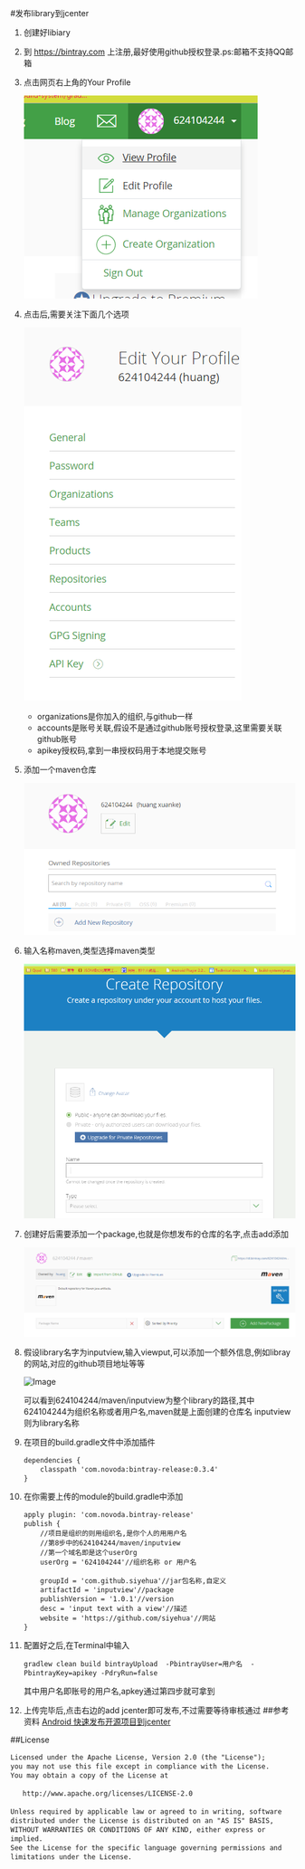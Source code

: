 #发布library到jcenter

1. 创建好libiary
2. 到 https://bintray.com 上注册,最好使用github授权登录.ps:邮箱不支持QQ邮箱
3. 点击网页右上角的Your Profile

    ![Image](/Other/Jarcenter/_005.png)
4. 点击后,需要关注下面几个选项

    ![Image](/Other/Jarcenter/_006.png)

    * organizations是你加入的组织,与github一样
    * accounts是账号关联,假设不是通过github账号授权登录,这里需要关联github账号
    * apikey授权码,拿到一串授权码用于本地提交账号
5. 添加一个maven仓库

    ![Image](/Other/Jarcenter/_001.png)
6. 输入名称maven,类型选择maven类型

    ![Image](/Other/Jarcenter/_002.png)
7. 创建好后需要添加一个package,也就是你想发布的仓库的名字,点击add添加

    ![Image](/Other/Jarcenter/_004.png)
8. 假设library名字为inputview,输入viewput,可以添加一个额外信息,例如libray的网站,对应的github项目地址等等

    ![Image](/Other/Jarcenter/003.png)

    可以看到624104244/maven/inputview为整个library的路径,其中624104244为组织名称或者用户名,maven就是上面创建的仓库名
    inputview则为library名称
9. 在项目的build.gradle文件中添加插件
    ```
    dependencies {
        classpath 'com.novoda:bintray-release:0.3.4'
    }
    ```
10. 在你需要上传的module的build.gradle中添加
    ```
    apply plugin: 'com.novoda.bintray-release'
    publish {
        //项目是组织的则用组织名,是你个人的用用户名
        //第8步中的624104244/maven/inputview
        //第一个域名即是这个userOrg
        userOrg = '624104244'//组织名称 or 用户名

        groupId = 'com.github.siyehua'//jar包名称,自定义
        artifactId = 'inputview'//package
        publishVersion = '1.0.1'//version
        desc = 'input text with a view'//描述
        website = 'https://github.com/siyehua'//网站
    }
    ```
11. 配置好之后,在Terminal中输入
    ```
    gradlew clean build bintrayUpload  -PbintrayUser=用户名  -PbintrayKey=apikey -PdryRun=false
    ```
    其中用户名即账号的用户名,apkey通过第四步就可拿到
12. 上传完毕后,点击右边的add jcenter即可发布,不过需要等待审核通过
##参考资料
[ Android 快速发布开源项目到jcenter](http://blog.csdn.net/lmj623565791/article/details/51148825)

##License
```
Licensed under the Apache License, Version 2.0 (the "License");
you may not use this file except in compliance with the License.
You may obtain a copy of the License at

   http://www.apache.org/licenses/LICENSE-2.0

Unless required by applicable law or agreed to in writing, software
distributed under the License is distributed on an "AS IS" BASIS,
WITHOUT WARRANTIES OR CONDITIONS OF ANY KIND, either express or implied.
See the License for the specific language governing permissions and
limitations under the License.
```
